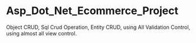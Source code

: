 # Asp_Dot_Net_Ecommerce_Project
Object CRUD, Sql Crud Operation, Entity CRUD, using All Validation Control, using almost all view control.
